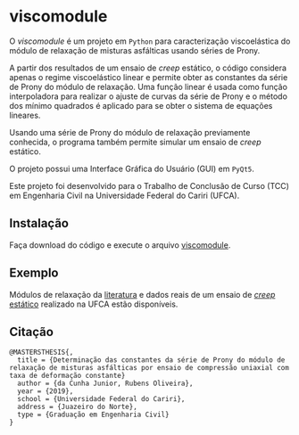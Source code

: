 # viscomodule

O *viscomodule* é um projeto em `Python` para caracterização viscoelástica do módulo de relaxação de misturas asfálticas usando séries de Prony.

A partir dos resultados de um ensaio de _creep_ estático, o código considera apenas o regime viscoelástico linear e permite obter as constantes da série de Prony do módulo de relaxação. Uma função linear é usada como função interpoladora para realizar o ajuste de curvas da série de Prony e o método dos mínimo quadrados é aplicado para se obter o sistema de equações lineares.

Usando uma série de Prony do módulo de relaxação previamente conhecida, o programa também permite simular um ensaio de _creep_ estático.

O projeto possui uma Interface Gráfica do Usuário (GUI) em `PyQt5`.

Este projeto foi desenvolvido para o Trabalho de Conclusão de Curso (TCC) em Engenharia Civil na Universidade Federal do Cariri (UFCA).

## Instalação

Faça download do código e execute o arquivo [viscomodule](viscomodule.py).

## Exemplo

Módulos de relaxação da [literatura](relaxation-modulus) e dados reais de um ensaio de [_creep_ estático](creep-test/creep-test.csv) realizado na UFCA estão disponíveis.

## Citação

```
@MASTERSTHESIS{,
  title = {Determinação das constantes da série de Prony do módulo de relaxação de misturas asfálticas por ensaio de compressão uniaxial com taxa de deformação constante}
  author = {da Cunha Junior, Rubens Oliveira},
  year = {2019},
  school = {Universidade Federal do Cariri},
  address = {Juazeiro do Norte},
  type = {Graduação em Engenharia Civil}
}
```
